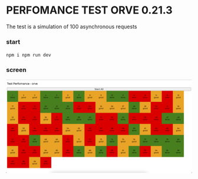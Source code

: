 # PERFOMANCE TEST ORVE 0.21.3

The test is a simulation of 100 asynchronous requests

### start
`
npm i
npm run dev
`

### screen

![img](./screen.png)